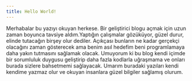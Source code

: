 ```yaml
---
title: Hello World!
---
```

Merhabalar bu yazıyı okuyan herkese. Bir geliştirici blogu açmak için uzun zaman boyunca tavsiye aldım.Yaptığın çalışmalar gözüküyor, güzel durur, elinde tutacağın birşey olur dediler. Açıkçası bunların ne kadar gerçekçi olacağını zaman gösterecek ama benim asıl hedefim beni programlamaya daha yakın tutmasını sağlamak olacak. Umuyorum ki bu blog kendi içimde bir sorumluluk duygusu geliştirip daha fazla kodlarla uğraşmama ve onları burada sizlere bahsetmemi sağlayacak. Umarım buradaki yazıları kendi kendime yazmaz olur ve okuyan insanlara güzel bilgiler sağlamış olurum. 
